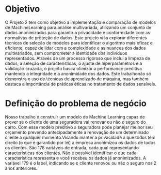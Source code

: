 # Objetivo
O Projeto 2 tem como objetivo a implementação e comparação de modelos de MachineLearning para análise multivariada, utilizando um conjunto de dados anonimizados para garantir a privacidade e conformidade com as normativas de proteção de dados. Este  projeto  visa  explorar  diferentes  técnicas  de  seleção  de  modelos  para  identificar  o algoritmo  mais  eficaz  e  eficiente,  capaz  de  lidar  com  a  complexidade  e  as  nuances  dos  dados multivariados, sem comprometer a identidade dos indivíduos representados. Através   de   um   processo   rigoroso   que   inclui   a   limpeza   de   dados,   a   seleção   de características,  o  ajuste  de  hiperparâmetros  e  a  validação  cruzada,  o  projeto  busca  otimizar  a performance preditiva mantendo a integridade e a anonimidade dos dados. Este trabalhonão só demonstra o uso de técnicas de aprendizado de máquina, mas também destaca a importância de práticas éticas no tratamento de dados sensíveis.

# Definição do problema de negócio
Nosso trabalho é construir um modelo de Machine Learning capaz de prever se o cliente de  uma  seguradora  vai  renovar  ou  não  o  seguro  do  carro.  Com  esse  modelo  preditivo  a seguradora pode planejar melhor seu orçamento prevendo antecipadamente a renovação de um determinado cliente a qualquer momento.Visando  manter  a  privacidade  a  que  todos  têm  direito  (o  que  é  garantido  por  lei)  a empresa  anonimizou  os  dados  de  todos  os  clientes.  São  178  variáveis  de  entrada,  cada  qual representando  características  dos  clientes.  Não  é  possível  identificar  o  que  cada  característica representa  e  você  recebeu  os  dados  já  anonimizados.  A  variável  179  é  o  label,  indicando  se  o cliente renovou ou não o seguro nos 2 anos anteriores.
